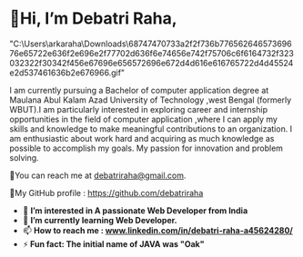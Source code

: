 
<h1>👋Hi, I’m Debatri Raha,</h1> 
"C:\Users\arkaraha\Downloads\68747470733a2f2f736b77656264657369676e65722e636f2e696e2f77702d636f6e74656e742f75706c6f6164732f323032322f30342f456e67696e656572696e672d4d616e616765722d4d45524e2d537461636b2e676966.gif"
 <p>I am currently pursuing a Bachelor of computer application degree at Maulana Abul Kalam Azad University of Technology ,west Bengal (formerly WBUT).I am particularly interested in exploring career and internship opportunities in the field of computer application ,where I can apply my skills and knowledge to make meaningful contributions to an organization. I am enthusiastic about work hard and acquiring as much knowledge as possible to accomplish my goals. My passion for innovation and problem solving.</p>

📧You can reach me at debatriraha@gmail.com.

📌My GitHub profile : https://github.com/debatriraha

- 👀 <B>I’m interested in A passionate Web Developer from India</B>
- 🌱 <B>I’m currently learning Web Developer.</B>
- 📫 <B>How to reach me : www.linkedin.com/in/debatri-raha-a45624280/</B>
- ⚡<B> Fun fact: The initial name of JAVA was "Oak"</B>

<!---
debatriraha/debatriraha is a ✨ special ✨ repository because its `README.md` (this file) appears on your GitHub profile.
You can click the Preview link to take a look at your changes.
--->

